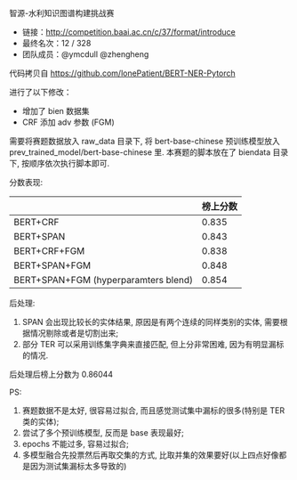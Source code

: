 智源-水利知识图谱构建挑战赛

- 链接：http://competition.baai.ac.cn/c/37/format/introduce
- 最终名次：12 / 328
- 团队成员：@ymcdull @zhengheng

代码拷贝自 https://github.com/lonePatient/BERT-NER-Pytorch

进行了以下修改：

- 增加了 bien 数据集
- CRF 添加 adv 参数 (FGM)

需要将赛题数据放入 raw_data 目录下, 将 bert-base-chinese 预训练模型放入 prev_trained_model/bert-base-chinese 里. 本赛题的脚本放在了 biendata 目录下, 按顺序依次执行脚本即可.

分数表现:


|                                     |   榜上分数  | 
|-------------------------------------|-------------|
|BERT+CRF                             |0.835        |
|BERT+SPAN                            |0.843        |
|BERT+CRF+FGM                         |0.838        |
|BERT+SPAN+FGM                        |0.848        |
|BERT+SPAN+FGM (hyperparamters blend) |0.854        |

后处理:

1. SPAN 会出现比较长的实体结果, 原因是有两个连续的同样类别的实体, 需要根据情况剔除或者是切割出来;
2. 部分 TER 可以采用训练集字典来直接匹配, 但上分非常困难, 因为有明显漏标的情况.

后处理后榜上分数为 0.86044

PS:

1. 赛题数据不是太好, 很容易过拟合, 而且感觉测试集中漏标的很多(特别是 TER 类的实体);
2. 尝试了多个预训练模型, 反而是 base 表现最好; 
3. epochs 不能过多, 容易过拟合;
4. 多模型融合先投票然后再取交集的方式, 比取并集的效果要好(以上四点好像都是因为测试集漏标太多导致的)
